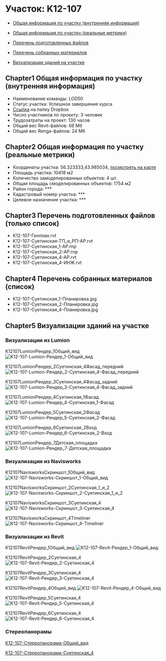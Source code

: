# Участок: K12-107

* [Общая информация по участку (внутренняя информация)](#Chapter1)

* [Общая информация по участку (реальные метрики)](#Chapter2)

* [Перечень подготовленных файлов](#Chapter3)

* [Перечень собранных материалов](#Chapter4)

* [Визуализации зданий на участке](#Chapter5)

## <a id="test">Chapter1</a> Общая информация по участку (внутренняя информация)
+ Наименование команды: LOD50
+ Статус участка: Успешное завершение курса
+ [Ссылка](https://www.dropbox.com/sh/wvvgv1nw1iqred9/AACtEWV-LiYWsdRNWkgNbBEma/K12_107?dl=0) на папку Dropbox
+ Число участников по проекту: 3 человек
+ Трудозатраты на проект: 130 часов
+ Общий вес Revit-файлов: 66 Мб
+ Общий вес Renga-файлов: 24 Мб
## <a id="test">Chapter2</a> Общая информация по участку (реальные метрики)
+ Координаты участка: 56.323333,43.985034, [посмотреть на карте](https://yandex.ru/maps/47/nizhny-novgorod/?ll=56.323333%2C43.985034&z=19)
+ Площадь участка: 10418 м2
+ Количество замоделированных объектов: 4 шт.
+ Общая площадь смоделированных объектов: 1754 м2
+ Район города: *** 
+ Кадастровый номер участка: *** 
+ Целевое назначение участка: *** 
## <a id="test">Chapter3</a> Перечень подготовленных файлов (только список)
+ K12-107-Генплан.rvt
+ K12-107-Суетинская-ТП_и_РП-АР.rvt
+ K12-107-Суетинская_1-АР.rnp
+ K12-107-Суетинская_2-АР.rnp
+ K12-107-Суетинская_4-АР.rvt
+ K12-107-Суетинская_4-ИНЖ.rvt
## <a id="test">Chapter4</a> Перечень собранных материалов (список)
+ K12-107-Суетинская_1-Планировка.jpg
+ K12-107-Суетинская_2-Планировка.jpg
+ K12-107-Суетинская_4-Планировка.jpg
## <a id="test">Chapter5</a> Визуализации зданий на участке
### Визуализации из Lumion
K12107LumionРендер_1Общий_вид
![K12-107-Lumion-Рендер_1-Общий_вид](/Images/K12_107/K12-107-Lumion-Рендер_1-Общий_вид_Compressed.jpg)

K12107LumionРендер_2Суетинская_4Фасад_передний
![K12-107-Lumion-Рендер_2-Суетинская_4-Фасад_передний](/Images/K12_107/K12-107-Lumion-Рендер_2-Суетинская_4-Фасад_передний_Compressed.jpg)

K12107LumionРендер_3Суетинская_4Фасад_задний
![K12-107-Lumion-Рендер_3-Суетинская_4-Фасад_задний](/Images/K12_107/K12-107-Lumion-Рендер_3-Суетинская_4-Фасад_задний_Compressed.jpg)

K12107LumionРендер_4Суетинская_1Фасад
![K12-107-Lumion-Рендер_4-Суетинская_1-Фасад](/Images/K12_107/K12-107-Lumion-Рендер_4-Суетинская_1-Фасад_Compressed.jpg)

K12107LumionРендер_5Суетинская_2Фасад
![K12-107-Lumion-Рендер_5-Суетинская_2-Фасад](/Images/K12_107/K12-107-Lumion-Рендер_5-Суетинская_2-Фасад_Compressed.jpg)

K12107LumionРендер_6Суетинская_2Вход
![K12-107-Lumion-Рендер_6-Суетинская_2-Вход](/Images/K12_107/K12-107-Lumion-Рендер_6-Суетинская_2-Вход_Compressed.jpg)

K12107LumionРендер_7Детская_площадка
![K12-107-Lumion-Рендер_7-Детская_площадка](/Images/K12_107/K12-107-Lumion-Рендер_7-Детская_площадка_Compressed.jpg)

### Визуализации из Navisworks
K12107NavisworksСкриншот_1Общий_вид
![K12-107-Navisworks-Скриншот_1-Общий_вид](/Images/K12_107/K12-107-Navisworks-Скриншот_1-Общий_вид_Compressed.jpg)

K12107NavisworksСкриншот_2Суетинская_1_и_2
![K12-107-Navisworks-Скриншот_2-Суетинская_1_и_2](/Images/K12_107/K12-107-Navisworks-Скриншот_2-Суетинская_1_и_2_Compressed.jpg)

K12107NavisworksСкриншот_3Суетинская_4
![K12-107-Navisworks-Скриншот_3-Суетинская_4](/Images/K12_107/K12-107-Navisworks-Скриншот_3-Суетинская_4_Compressed.jpg)

K12107NavisworksСкриншот_4Timeliner
![K12-107-Navisworks-Скриншот_4-Timeliner](/Images/K12_107/K12-107-Navisworks-Скриншот_4-Timeliner_Compressed.jpg)

### Визуализации из Revit
K12107RevitРендер_1Общий_вид
![K12-107-Revit-Рендер_1-Общий_вид](/Images/K12_107/K12-107-Revit-Рендер_1-Общий_вид_Compressed.jpg)

K12107RevitРендер_2Суетинская_4
![K12-107-Revit-Рендер_2-Суетинская_4](/Images/K12_107/K12-107-Revit-Рендер_2-Суетинская_4_Compressed.jpg)

K12107RevitРендер_3Суетинская_4
![K12-107-Revit-Рендер_3-Суетинская_4](/Images/K12_107/K12-107-Revit-Рендер_3-Суетинская_4_Compressed.jpg)

K12107RevitРендер_4Общий_вид
![K12-107-Revit-Рендер_4-Общий_вид](/Images/K12_107/K12-107-Revit-Рендер_4-Общий_вид_Compressed.jpg)

K12107RevitРендер_5Суетинская_4
![K12-107-Revit-Рендер_5-Суетинская_4](/Images/K12_107/K12-107-Revit-Рендер_5-Суетинская_4_Compressed.jpg)

K12107RevitРендер_6Суетинская_4
![K12-107-Revit-Рендер_6-Суетинская_4](/Images/K12_107/K12-107-Revit-Рендер_6-Суетинская_4_Compressed.jpg)

### Стереопанорамы
[K12-107-Стереопанорама-Общий_вид](https://pano.autodesk.com/pano.html?url=jpgs/b86c0930-6031-45a5-967b-54e3e3c567cf&version=2)

[K12-107-Стереопанорама-Суетинская_4](https://pano.autodesk.com/pano.html?url=jpgs/abd832a4-0f53-4350-8c41-18f696dd2962&version=2)

